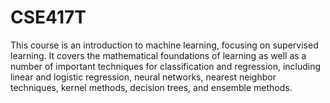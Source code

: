 # CSE417T
This course is an introduction to machine learning, focusing on supervised learning. 
It covers the mathematical foundations of learning as well as a number of important techniques 
for classification and regression, including linear and logistic regression, neural networks, 
nearest neighbor techniques, kernel methods, decision trees, and ensemble methods.

